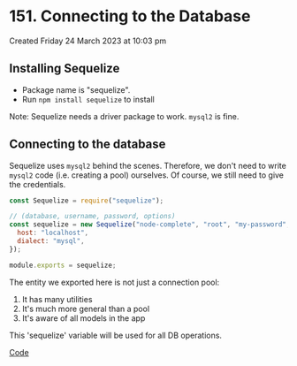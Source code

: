 # 151. Connecting to the Database
Created Friday 24 March 2023 at 10:03 pm

## Installing Sequelize
- Package name is "sequelize".
- Run `npm install sequelize` to install

Note: Sequelize needs a driver package to work. `mysql2` is fine.


## Connecting to the database
Sequelize uses `mysql2` behind the scenes. Therefore, we don't need to write `mysql2` code (i.e. creating a pool) ourselves. Of course, we still need to give the credentials.
```js
const Sequelize = require("sequelize");

// (database, username, password, options)
const sequelize = new Sequelize("node-complete", "root", "my-password", {
  host: "localhost",
  dialect: "mysql",
});

module.exports = sequelize;
```

The entity we exported here is not just a connection pool:
1. It has many utilities
2. It's much more general than a pool
3. It's aware of all models in the app

This 'sequelize' variable will be used for all DB operations.

[Code](https://github.com/exemplar-codes/online-shop-express-ejs-mvc/commit/ea51668c60fcfdec84f710da9fc785a177b27c60)